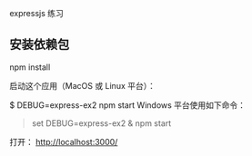 expressjs 练习

## 安装依赖包 ##

npm install

启动这个应用（MacOS 或 Linux 平台）：

$ DEBUG=express-ex2 npm start
Windows 平台使用如下命令：

> set DEBUG=express-ex2 & npm start

打开：
[http://localhost:3000/](http://localhost:3000/)
